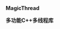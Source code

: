 <html>
<head>
  <meta charset="UTF-8">
<head>
  <body>
    <b>MagicThread</a>
    <p>多功能C++多线程库</p>
  </body>
</html>
